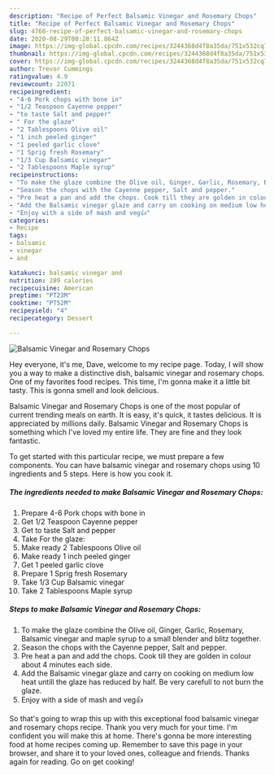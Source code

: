 ```yaml
---
description: "Recipe of Perfect Balsamic Vinegar and Rosemary Chops"
title: "Recipe of Perfect Balsamic Vinegar and Rosemary Chops"
slug: 4760-recipe-of-perfect-balsamic-vinegar-and-rosemary-chops
date: 2020-08-29T00:28:11.864Z
image: https://img-global.cpcdn.com/recipes/3244368d4f8a35da/751x532cq70/balsamic-vinegar-and-rosemary-chops-recipe-main-photo.jpg
thumbnail: https://img-global.cpcdn.com/recipes/3244368d4f8a35da/751x532cq70/balsamic-vinegar-and-rosemary-chops-recipe-main-photo.jpg
cover: https://img-global.cpcdn.com/recipes/3244368d4f8a35da/751x532cq70/balsamic-vinegar-and-rosemary-chops-recipe-main-photo.jpg
author: Trevor Cummings
ratingvalue: 4.9
reviewcount: 22071
recipeingredient:
- "4-6 Pork chops with bone in"
- "1/2 Teaspoon Cayenne pepper"
- "to taste Salt and pepper"
- " For the glaze"
- "2 Tablespoons Olive oil"
- "1 inch peeled ginger"
- "1 peeled garlic clove"
- "1 Sprig fresh Rosemary"
- "1/3 Cup Balsamic vinegar"
- "2 Tablespoons Maple syrup"
recipeinstructions:
- "To make the glaze combine the Olive oil, Ginger, Garlic, Rosemary, Balsamic vinegar and maple syrup to a small blender and blitz together."
- "Season the chops with the Cayenne pepper, Salt and pepper."
- "Pre heat a pan and add the chops. Cook till they are golden in colour about 4 minutes each side."
- "Add the Balsamic vinegar glaze and carry on cooking on medium low heat untill the glaze has reduced by half. Be very carefull to not burn the glaze."
- "Enjoy with a side of mash and veg👍"
categories:
- Recipe
tags:
- balsamic
- vinegar
- and

katakunci: balsamic vinegar and 
nutrition: 289 calories
recipecuisine: American
preptime: "PT23M"
cooktime: "PT52M"
recipeyield: "4"
recipecategory: Dessert

---
```



![Balsamic Vinegar and Rosemary Chops](https://img-global.cpcdn.com/recipes/3244368d4f8a35da/751x532cq70/balsamic-vinegar-and-rosemary-chops-recipe-main-photo.jpg)

Hey everyone, it's me, Dave, welcome to my recipe page. Today, I will show you a way to make a distinctive dish, balsamic vinegar and rosemary chops. One of my favorites food recipes. This time, I'm gonna make it a little bit tasty. This is gonna smell and look delicious.



Balsamic Vinegar and Rosemary Chops is one of the most popular of current trending meals on earth. It is easy, it's quick, it tastes delicious. It is appreciated by millions daily. Balsamic Vinegar and Rosemary Chops is something which I've loved my entire life. They are fine and they look fantastic.


To get started with this particular recipe, we must prepare a few components. You can have balsamic vinegar and rosemary chops using 10 ingredients and 5 steps. Here is how you cook it.

<!--inarticleads1-->

##### The ingredients needed to make Balsamic Vinegar and Rosemary Chops:

1. Prepare 4-6 Pork chops with bone in
1. Get 1/2 Teaspoon Cayenne pepper
1. Get to taste Salt and pepper
1. Take  For the glaze:
1. Make ready 2 Tablespoons Olive oil
1. Make ready 1 inch peeled ginger
1. Get 1 peeled garlic clove
1. Prepare 1 Sprig fresh Rosemary
1. Take 1/3 Cup Balsamic vinegar
1. Take 2 Tablespoons Maple syrup




<!--inarticleads2-->

##### Steps to make Balsamic Vinegar and Rosemary Chops:

1. To make the glaze combine the Olive oil, Ginger, Garlic, Rosemary, Balsamic vinegar and maple syrup to a small blender and blitz together.
1. Season the chops with the Cayenne pepper, Salt and pepper.
1. Pre heat a pan and add the chops. Cook till they are golden in colour about 4 minutes each side.
1. Add the Balsamic vinegar glaze and carry on cooking on medium low heat untill the glaze has reduced by half. Be very carefull to not burn the glaze.
1. Enjoy with a side of mash and veg👍




So that's going to wrap this up with this exceptional food balsamic vinegar and rosemary chops recipe. Thank you very much for your time. I'm confident you will make this at home. There's gonna be more interesting food at home recipes coming up. Remember to save this page in your browser, and share it to your loved ones, colleague and friends. Thanks again for reading. Go on get cooking!
